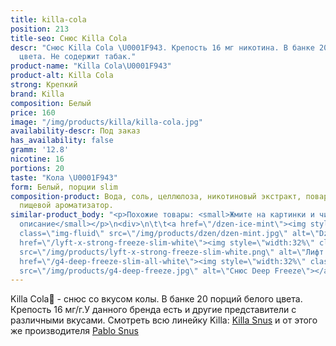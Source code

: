 ```yaml
---
title: killa-cola
position: 213
title-seo: Снюс Killa Cola
descr: "Снюс Killa Cola \U0001F943. Крепость 16 мг никотина. В банке 20 порций белого
  цвета. Не содержит табак."
product-name: "Killa Cola\U0001F943"
product-alt: Killa Cola
strong: Крепкий
brand: Killa
composition: Белый
price: 160
image: "/img/products/killa/killa-cola.jpg"
availability-descr: Под заказ
has_availability: false
gramm: '12.8'
nicotine: 16
portions: 20
taste: "Кола \U0001F943"
form: Белый, порции slim
composition-product: Вода, соль, целлюлоза, никотиновый экстракт, поваренная сода,
  пищевой ароматизатор.
similar-product_body: "<p>Похожие товары: <small>Жмите на картинки и читайте полное
  описание</small></p>\n<div>\n\t\t<a href=\"/dzen-ice-mint\"><img style=\"width:32%\"
  class=\"img-fluid\" src=\"/img/products/dzen/dzen-mint.jpg\" alt=\"Dzen Ice Mint\"></a>\n\t\t<a
  href=\"/lyft-x-strong-freeze-slim-white\"><img style=\"width:32%\" class=\"img-fluid\"
  src=\"/img/products/lyft-x-strong-freeze-slim-white.png\" alt=\"Лифт фриз\"></a>\n<a
  href=\"/g4-deep-freeze-slim-all-white\"><img style=\"width:32%\" class=\"img-fluid\"
  src=\"/img/products/g4-deep-freeze.jpg\" alt=\"Снюс Deep Freeze\"></a>\n</div>"
---
```


Killa Cola🥃 - снюс со вкусом колы. В банке 20 порций белого цвета. Крепость 16 мг/г.У данного бренда есть и другие представители c различными вкусами. Смотреть всю линейку Killa: <a href="/killa-snus">Killa Snus</a> и от этого же производителя <a href="/pablo-snus">Pablo Snus</a>